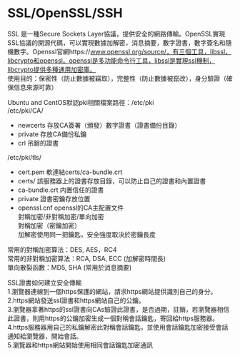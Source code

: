 # SSL/OpenSSL/SSH
SSL 是一種Secure Sockets Layer協議，提供安全的網路傳輸。OpenSSL實現SSL協議的開源代碼，可以實現數據加解密，消息摘要，數字證書，數字簽名和隨機數字。Openssl官網https://www.openssl.org/source/，有三個工具，libssl，libcrypto和openssl。openssl是多功能命令行工具，libssl是實現ssl機制，libcrypto提供多種通用加密庫。  
使用目的：保密性（防止數據被竊取），完整性（防止數據被竄改），身分驗證（確保信息來源可靠）

Ubuntu and CentOS默認pki相關檔案路徑：/etc/pki  
/etc/pki/CA/  
* newcerts    存放CA簽署（頒發）數字證書（證書備份目錄）
* private     存放CA備份私鑰
* crl         吊銷的證書  

/etc/pki/tls/  
* cert.pem    軟連結certs/ca-bundle.crt  
* certs/      該服務器上的證書存放目錄，可以防止自己的證書和內置證書  
* ca-bundle.crt    内置信任的證書
* private    證書密鑰存放位置
* openssl.cnf    openssl的CA主配置文件  
對稱加密/非對稱加密/單向加密  
對稱加密（密鑰加密）  
加解密使用同一把鑰匙，安全強度取決於密鑰長度  

常用的對稱加密算法：DES, AES，RC4  
常用的非對稱加密算法：RCA, DSA, ECC (加解密時間長)  
單向散裂函數：MD5, SHA (常用於消息摘要)

SSL證書如何建立安全傳輸  
1.瀏覽器連線到一個https保護的網站，請求https網站提供識別自己的身分。  
2.https網站發送ssl證書和https網站自己的公鑰。  
3.瀏覽器拿著https的ssl證書向CAs驗證此證書，是否過期，註銷，若瀏覽器相信此證書，則用https的公鑰加密生成一個對稱會話鑰匙，寄回給https服務器。  
4.https服務器用自己的私鑰解密此對稱會話鑰匙，並使用會話鑰匙加密接受會話通知給瀏覽器，開始會話。  
5.瀏覽器和https網站開始使用相同會話鑰匙加密通訊